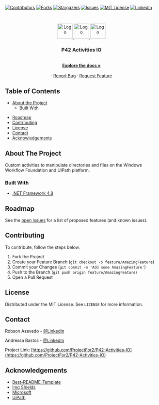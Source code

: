 [![Contributors][contributors-shield]][contributors-url]
[![Forks][forks-shield]][forks-url]
[![Stargazers][stars-shield]][stars-url]
[![Issues][issues-shield]][issues-url]
[![MIT License][license-shield]][license-url]
[![LinkedIn][linkedin-shield]][linkedin-url]



<!-- PROJECT LOGO -->
<br />
<p align="center">
  <a href="https://projectfor2.com.br/">
    <img src="https://projectfor2.com.br/wp-content/uploads/2020/05/Logo-separado.png" alt="Logo" width="50" height="50">
  </a>
  <a href="https://www.microsoft.com/">
    <img src="https://projectfor2.com.br/wp-content/uploads/2020/05/windows.png" alt="Logo" width="50" height="50">
  </>
   <a href="https://www.uipath.com/">
    <img src="https://projectfor2.com.br/wp-content/uploads/2020/05/uipath.jpg" alt="Logo" width="50" height="50">
  </a>

  <h3 align="center">P42 Activities IO</h3>

  <p align="center">
    <br />
    <a href="https://github.com/ProjectFor2/P42-Activities-IO"><strong>Explore the docs »</strong></a>
    <br />
    <br />
    <!--<a href="https://github.com/ProjectFor2/P42-Activities-IO">View Demo</a>-->
    ·
    <a href="https://github.com/ProjectFor2/P42-Activities-IO/issues">Report Bug</a>
    ·
    <a href="https://github.com/ProjectFor2/P42-Activities-IO/issues">Request Feature</a>
  </p>
</p>



<!-- TABLE OF CONTENTS -->
## Table of Contents

* [About the Project](#about-the-project)
  * [Built With](#built-with)
<!--* [Getting Started](#getting-started)
  * [Prerequisites](#prerequisites)
  * [Installation](#installation)
* [Usage](#usage)-->
* [Roadmap](#roadmap)
* [Contributing](#contributing)
* [License](#license)
* [Contact](#contact)
* [Acknowledgements](#acknowledgements)



<!-- ABOUT THE PROJECT -->
## About The Project

<!--[![Product Name Screen Shot][product-screenshot]](https://example.com)-->

Custom activities to manipulate directories and files on the Windows Workflow Foundation and UiPath platform.



### Built With
* [.NET Framework 4.8](https://dotnet.microsoft.com/download/dotnet-framework/net48)



<!-- GETTING STARTED -->
<!--
## Getting Started

This is an example of how you may give instructions on setting up your project locally.
To get a local copy up and running follow these simple example steps.

### Prerequisites

This is an example of how to list things you need to use the software and how to install them.
* npm
```sh
npm install npm@latest -g
``` -->


<!--
### Installation

1. Get a free API Key at [https://example.com](https://example.com)
2. Clone the repo
```sh
git clone https://github.com/your_username_/Project-Name.git
```
3. Install NPM packages
```sh
npm install
```
4. Enter your API in `config.js`
```JS
const API_KEY = 'ENTER YOUR API';
```-->



<!-- USAGE EXAMPLES
## Usage

Use this space to show useful examples of how a project can be used. Additional screenshots, code examples and demos work well in this space. You may also link to more resources.

_For more examples, please refer to the [Documentation](https://example.com)_-->



<!-- ROADMAP -->
## Roadmap

See the [open issues](https://github.com/ProjectFor2/P42-Activities-IO/issues) for a list of proposed features (and known issues).



<!-- CONTRIBUTING -->
## Contributing

To contribute, follow the steps below.

1. Fork the Project
2. Create your Feature Branch (`git checkout -b feature/AmazingFeature`)
3. Commit your Changes (`git commit -m 'Add some AmazingFeature'`)
4. Push to the Branch (`git push origin feature/AmazingFeature`)
5. Open a Pull Request



<!-- LICENSE -->
## License

Distributed under the MIT License. See `LICENSE` for more information.



<!-- CONTACT -->
## Contact

Robson Azevedo - [@LinkedIn](https://www.linkedin.com/in/robson-azevedo/)

Andressa Bastos - [@LinkedIn](https://www.linkedin.com/in/andressa-rmb/)

Project Link: [https://github.com/ProjectFor2/P42-Activities-IO](https://github.com/ProjectFor2/P42-Activities-IO)



<!-- ACKNOWLEDGEMENTS -->
## Acknowledgements
* [Best-README-Template](https://github.com/othneildrew/Best-README-Template)
* [Img Shields](https://shields.io)
* [Microsoft](https://www.microsoft.com/)
* [UiPath](https://www.uipath.com/)



<!-- MARKDOWN LINKS & IMAGES -->
<!-- https://www.markdownguide.org/basic-syntax/#reference-style-links -->
[contributors-shield]: https://img.shields.io/github/contributors/ProjectFor2/P42-Activities-IO.svg?style=flat-square
[contributors-url]: https://github.com/ProjectFor2/P42-Activities-IO/graphs/contributors
[forks-shield]: https://img.shields.io/github/forks/ProjectFor2/P42-Activities-IO.svg?style=flat-square
[forks-url]: https://github.com/ProjectFor2/P42-Activities-IO/network/members
[stars-shield]: https://img.shields.io/github/stars/ProjectFor2/P42-Activities-IO.svg?style=flat-square
[stars-url]: https://github.com/ProjectFor2/P42-Activities-IO/stargazers
[issues-shield]: https://img.shields.io/github/issues/ProjectFor2/P42-Activities-IO.svg?style=flat-square
[issues-url]: https://github.com/ProjectFor2/P42-Activities-IO/issues
[license-shield]: https://img.shields.io/github/license/ProjectFor2/P42-Activities-IO.svg?style=flat-square
[license-url]: https://github.com/ProjectFor2/P42-Activities-IO/blob/master/LICENSE.txt
[linkedin-shield]: https://img.shields.io/badge/-LinkedIn-black.svg?style=flat-square&logo=linkedin&colorB=555
[linkedin-url]: https://www.linkedin.com/company/projectfor2
<!--[product-screenshot]: -->
